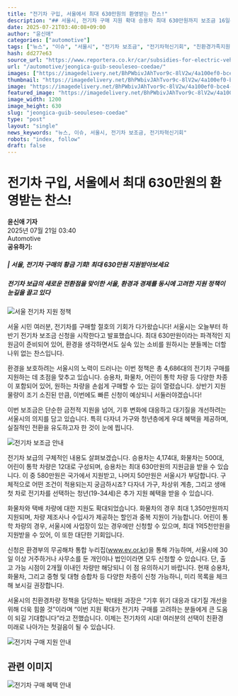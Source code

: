 ```yaml
---
title: "전기차 구입, 서울에서 최대 630만원의 환영받는 찬스!"
description: "## 서울시, 전기차 구매 지원 확대 승용차 최대 630만원까지 보조금 16일부터 온라인 접수 시작 ..."
date: 2025-07-21T03:40:08+09:00
author: "윤신애"
categories: ["automotive"]
tags: ["뉴스", "이슈", "서울시", "전기차 보조금", "전기차혁신기회", "친환경가족지원정책"]
hash: dd277e63
source_url: "https://www.reportera.co.kr/car/subsidies-for-electric-vehicles/"
url: "/automotive/jeongica-guib-seouleseo-coedae/"
images: ["https://imagedelivery.net/BhPWbivJAhTvor9c-8lV2w/4a100ef0-bce4-4472-fd88-d6bca4e11d00/public", "https://imagedelivery.net/BhPWbivJAhTvor9c-8lV2w/1acb84f2-6e65-4052-ba89-010973b52300/public", "https://imagedelivery.net/BhPWbivJAhTvor9c-8lV2w/00ee1f4f-1842-42a0-e79f-f238e0a90600/public", "https://imagedelivery.net/BhPWbivJAhTvor9c-8lV2w/183d5886-bdce-4e3f-6609-0290596b6f00/public"]
thumbnail: "https://imagedelivery.net/BhPWbivJAhTvor9c-8lV2w/4a100ef0-bce4-4472-fd88-d6bca4e11d00/public"
image: "https://imagedelivery.net/BhPWbivJAhTvor9c-8lV2w/4a100ef0-bce4-4472-fd88-d6bca4e11d00/public"
featured_image: "https://imagedelivery.net/BhPWbivJAhTvor9c-8lV2w/4a100ef0-bce4-4472-fd88-d6bca4e11d00/public"
image_width: 1200
image_height: 630
slug: "jeongica-guib-seouleseo-coedae"
type: "post"
layout: "single"
news_keywords: "뉴스, 이슈, 서울시, 전기차 보조금, 전기차혁신기회"
robots: "index, follow"
draft: false
---
```


# 전기차 구입, 서울에서 최대 630만원의 환영받는 찬스!

**윤신애 기자**  
2025년 07월 21일 03:40  
Automotive  
**공유하기:**

##### | 서울, 전기차 구매의 황금 기회! 최대 630만원 지원받아보세요
##### 전기차 보급의 새로운 전환점을 맞이한 서울, 환경과 경제를 동시에 고려한 지원 정책이 눈길을 끌고 있다

![서울 전기차 지원 정책](https://imagedelivery.net/BhPWbivJAhTvor9c-8lV2w/00ee1f4f-1842-42a0-e79f-f238e0a90600/public)


서울 시민 여러분, 전기차를 구매할 절호의 기회가 다가왔습니다! 서울시는 오늘부터 하반기 전기차 보조금 신청을 시작한다고 발표했습니다. 최대 630만원이라는 파격적인 지원금이 준비되어 있어, 환경을 생각하면서도 실속 있는 소비를 원하시는 분들께는 더할 나위 없는 찬스입니다.

환경을 보호하려는 서울시의 노력이 드러나는 이번 정책은 총 4,686대의 전기차 구매를 지원하는 데 초점을 맞추고 있습니다. 승용차, 화물차, 어린이 통학 차량 등 다양한 차종이 포함되어 있어, 원하는 차량을 손쉽게 구매할 수 있는 길이 열렸습니다. 상반기 지원 물량이 조기 소진된 만큼, 이번에도 빠른 신청이 예상되니 서둘러야겠습니다!

이번 보조금은 단순한 금전적 지원을 넘어, 기후 변화에 대응하고 대기질을 개선하려는 서울시의 의지를 담고 있습니다. 특히 다자녀 가구와 청년층에게 우대 혜택을 제공하며, 실질적인 전환을 유도하고자 한 것이 눈에 띕니다.

![전기차 보조금 안내](https://imagedelivery.net/BhPWbivJAhTvor9c-8lV2w/4a100ef0-bce4-4472-fd88-d6bca4e11d00/public)


전기차 보급의 구체적인 내용도 살펴보겠습니다. 승용차는 4,174대, 화물차는 500대, 어린이 통학 차량은 12대로 구성되며, 승용차는 최대 630만원의 지원금을 받을 수 있습니다. 이 중 580만원은 국가에서 지원받고, 나머지 50만원은 서울시가 부담합니다. 구체적으로 어떤 조건이 적용되는지 궁금하시죠? 다자녀 가구, 차상위 계층, 그리고 생애 첫 차로 전기차를 선택하는 청년(19-34세)은 추가 지원 혜택을 받을 수 있습니다.

화물차와 택배 차량에 대한 지원도 확대되었습니다. 화물차의 경우 최대 1,350만원까지 지원되며, 차량 제조사나 수입사가 제공하는 할인과 중복 지원이 가능합니다. 어린이 통학 차량의 경우, 서울시에 사업장이 있는 경우에만 신청할 수 있으며, 최대 1억5천만원을 지원받을 수 있어, 이 또한 대단한 기회입니다.

신청은 환경부의 무공해차 통합 누리집(www.ev.or.kr)을 통해 가능하며, 서울시에 30일 이상 거주하거나 사무소를 둔 개인이나 법인이라면 모두 신청할 수 있습니다. 단, 출고 가능 시점이 2개월 이내인 차량만 해당되니 이 점 유의하시기 바랍니다. 현재 승용차, 화물차, 그리고 중형 및 대형 승합차 등 다양한 차종이 신청 가능하니, 미리 목록을 체크해 보시길 권장합니다.

서울시의 친환경차량 정책을 담당하는 박태원 과장은 “기후 위기 대응과 대기질 개선을 위해 더욱 힘쓸 것”이라며 “이번 지원 확대가 전기차 구매를 고려하는 분들에게 큰 도움이 되길 기대합니다”라고 전했습니다. 이제는 전기차의 시대! 여러분의 선택이 친환경 미래로 나아가는 첫걸음이 될 수 있습니다.

![전기차 구매 지원 안내](https://imagedelivery.net/BhPWbivJAhTvor9c-8lV2w/183d5886-bdce-4e3f-6609-0290596b6f00/public)


## 관련 이미지

![전기차 구매 혜택 안내](https://imagedelivery.net/BhPWbivJAhTvor9c-8lV2w/1acb84f2-6e65-4052-ba89-010973b52300/public)

